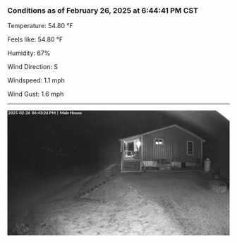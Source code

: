 ### Conditions as of February 26, 2025 at 6:44:41 PM CST 

Temperature: 54.80 &deg;F

Feels like: 54.80 &deg;F

Humidity: 67%

Wind Direction: S

Windspeed: 1.1 mph

Wind Gust: 1.6 mph

---

<img src="./images/latest.jpeg"/>

